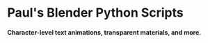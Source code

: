 # Paul's Blender Python Scripts

#### Character-level text animations, transparent materials, and more.
